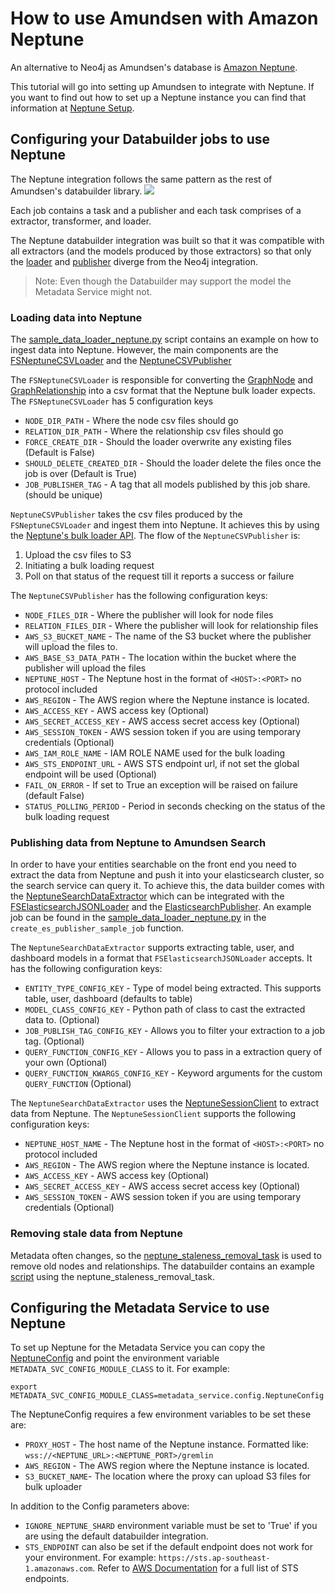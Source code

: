 # How to use Amundsen with Amazon Neptune

An alternative to Neo4j as Amundsen's database is [Amazon Neptune](https://docs.aws.amazon.com/neptune/latest/userguide/intro.html).

This tutorial will go into setting up Amundsen to integrate with Neptune. If you want to find out how to set up a
Neptune instance you can find that information at [Neptune Setup](https://docs.aws.amazon.com/neptune/latest/userguide/neptune-setup.html).

## Configuring your Databuilder jobs to use Neptune

The Neptune integration follows the same pattern as the rest of Amundsen's databuilder library.
<img src="https://raw.githubusercontent.com/amundsen-io/amundsendatabuilder/master/docs/assets/AmundsenDataBuilder.png"/>

Each job contains a task and a publisher and each task comprises of a extractor, transformer, and loader.

The Neptune databuilder integration was built so that it was compatible with all extractors 
(and the models produced by those extractors) so that only the [loader](https://github.com/amundsen-io/amundsen/blob/main/databuilder/databuilder/loader/file_system_neptune_csv_loader.py) 
and [publisher](https://github.com/amundsen-io/amundsen/blob/main/databuilder/databuilder/publisher/neptune_csv_publisher.py)
diverge from the Neo4j integration.

> Note: Even though the Databuilder may support the model the Metadata Service might not.  

### Loading data into Neptune

The [sample_data_loader_neptune.py](https://github.com/amundsen-io/amundsen/blob/main/databuilder/example/scripts/sample_data_loader_neptune.py)
script contains an example on how to ingest data into Neptune. However, the main components are the 
[FSNeptuneCSVLoader](https://github.com/amundsen-io/amundsen/blob/main/databuilder/databuilder/loader/file_system_neptune_csv_loader.py)
and the [NeptuneCSVPublisher](https://github.com/amundsen-io/amundsen/blob/main/databuilder/databuilder/publisher/neptune_csv_publisher.py)

The `FSNeptuneCSVLoader` is responsible for converting the [GraphNode](https://github.com/amundsen-io/amundsen/blob/main/databuilder/databuilder/models/graph_node.py)
and [GraphRelationship](https://github.com/amundsen-io/amundsen/blob/main/databuilder/databuilder/models/graph_relationship.py)
 into a csv format that the Neptune bulk loader expects. The `FSNeptuneCSVLoader` has 5 configuration keys

* `NODE_DIR_PATH` - Where the node csv files should go
* `RELATION_DIR_PATH` - Where the relationship csv files should go
* `FORCE_CREATE_DIR` - Should the loader overwrite any existing files (Default is False)
* `SHOULD_DELETE_CREATED_DIR` - Should the loader delete the files once the job is over (Default is True)
* `JOB_PUBLISHER_TAG` - A tag that all models published by this job share. (should be unique)

`NeptuneCSVPublisher` takes the csv files produced by the `FSNeptuneCSVLoader` and ingest them into 
Neptune. It achieves this by using the [Neptune's bulk loader API](https://docs.aws.amazon.com/neptune/latest/userguide/bulk-load.html).
The flow of the `NeptuneCSVPublisher` is:

1. Upload the csv files to S3
2. Initiating a bulk loading request
3. Poll on that status of the request till it reports a success or failure

The `NeptuneCSVPublisher` has the following configuration keys:

* `NODE_FILES_DIR` - Where the publisher will look for node files
* `RELATION_FILES_DIR` - Where the publisher will look for relationship files
* `AWS_S3_BUCKET_NAME` - The name of the S3 bucket where the publisher will upload the files to.
* `AWS_BASE_S3_DATA_PATH` - The location within the bucket where the publisher will upload the files
* `NEPTUNE_HOST` - The Neptune host in the format of `<HOST>:<PORT>` no protocol included
* `AWS_REGION` - The AWS region where the Neptune instance is located.
* `AWS_ACCESS_KEY` - AWS access key (Optional)
* `AWS_SECRET_ACCESS_KEY` - AWS access secret access key (Optional)
* `AWS_SESSION_TOKEN` - AWS session token if you are using temporary credentials (Optional)
* `AWS_IAM_ROLE_NAME` - IAM ROLE NAME used for the bulk loading
* `AWS_STS_ENDPOINT_URL` - AWS STS endpoint url, if not set the global endpoint will be used (Optional)
* `FAIL_ON_ERROR` - If set to True an exception will be raised on failure (default False)
* `STATUS_POLLING_PERIOD` - Period in seconds checking on the status of the bulk loading request

### Publishing data from Neptune to Amundsen Search

In order to have your entities searchable on the front end you need to extract the data from Neptune and push it
into your elasticsearch cluster, so the search service can query it. To achieve this, the data builder comes with the
[NeptuneSearchDataExtractor](https://github.com/amundsen-io/amundsen/blob/main/databuilder/databuilder/extractor/neptune_search_data_extractor.py)
which can be integrated with the [FSElasticsearchJSONLoader](https://github.com/amundsen-io/amundsen/blob/main/databuilder/databuilder/loader/file_system_elasticsearch_json_loader.py)
and the [ElasticsearchPublisher](https://github.com/amundsen-io/amundsen/blob/main/databuilder/databuilder/publisher/elasticsearch_publisher.py).
An example job can be found in the [sample_data_loader_neptune.py](https://github.com/amundsen-io/amundsen/blob/main/databuilder/example/scripts/sample_data_loader_neptune.py) 
in the `create_es_publisher_sample_job` function.

The `NeptuneSearchDataExtractor` supports extracting table, user, and dashboard models in a format that 
`FSElasticsearchJSONLoader` accepts. It has the following configuration keys:

* `ENTITY_TYPE_CONFIG_KEY` - Type of model being extracted. This supports table, user, dashboard (defaults to table)
* `MODEL_CLASS_CONFIG_KEY` - Python path of class to cast the extracted data to. (Optional)
* `JOB_PUBLISH_TAG_CONFIG_KEY` - Allows you to filter your extraction to a job tag. (Optional)
* `QUERY_FUNCTION_CONFIG_KEY` - Allows you to pass in a extraction query of your own (Optional)
* `QUERY_FUNCTION_KWARGS_CONFIG_KEY` - Keyword arguments for the custom `QUERY_FUNCTION` (Optional)

The `NeptuneSearchDataExtractor` uses the 
[NeptuneSessionClient](https://github.com/amundsen-io/amundsen/blob/main/databuilder/databuilder/clients/neptune_client.py) 
to extract data from Neptune.
The `NeptuneSessionClient` supports the following configuration keys:

* `NEPTUNE_HOST_NAME` - The Neptune host in the format of `<HOST>:<PORT>` no protocol included
* `AWS_REGION` - The AWS region where the Neptune instance is located.
* `AWS_ACCESS_KEY` - AWS access key (Optional)
* `AWS_SECRET_ACCESS_KEY` - AWS access secret access key (Optional)
* `AWS_SESSION_TOKEN` - AWS session token if you are using temporary credentials (Optional)

### Removing stale data from Neptune

Metadata often changes, so the [neptune_staleness_removal_task](https://github.com/amundsen-io/amundsen/blob/main/databuilder/databuilder/task/neptune_staleness_removal_task.py)
 is used to remove old nodes and relationships. The databuilder contains an example [script](https://github.com/amundsen-io/amundsen/blob/main/databuilder/example/scripts/sample_neptune_data_cleanup_job.py)
using the neptune_staleness_removal_task. 

## Configuring the Metadata Service to use Neptune

To set up Neptune for the Metadata Service you can copy the 
[NeptuneConfig](https://github.com/amundsen-io/amundsen/blob/main/metadata/metadata_service/config.py) and 
point the environment variable `METADATA_SVC_CONFIG_MODULE_CLASS` to it. For example:

```
export METADATA_SVC_CONFIG_MODULE_CLASS=metadata_service.config.NeptuneConfig
```

The NeptuneConfig requires a few environment variables to be set these are:

* `PROXY_HOST` - The host name of the Neptune instance. Formatted like: `wss://<NEPTUNE_URL>:<NEPTUNE_PORT>/gremlin`
* `AWS_REGION` - The AWS region where the Neptune instance is located.
* `S3_BUCKET_NAME`- The location where the proxy can upload S3 files for bulk uploader

In addition to the Config parameters above:

* `IGNORE_NEPTUNE_SHARD` environment variable must be set to 'True' if you are using the default databuilder integration.
* `STS_ENDPOINT` can also be set if the default endpoint does not work for your environment. For example: `https://sts.ap-southeast-1.amazonaws.com`. Refer to [AWS Documentation](https://docs.aws.amazon.com/general/latest/gr/sts.html) for a full list of STS endpoints.
